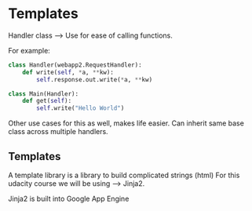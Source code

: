 Templates
=========
Handler class --> Use for ease of calling functions.

For example:

```python
class Handler(webapp2.RequestHandler):
    def write(self, *a, **kw):
        self.response.out.write(*a, **kw)

class Main(Handler):
    def get(self):
        self.write("Hello World")
```
Other use cases for this as well, makes life easier.
Can inherit same base class across multiple handlers.

Templates
---------
A template library is a library to build complicated strings (html)
For this udacity course we will be using --> Jinja2.

Jinja2 is built into Google App Engine